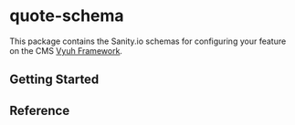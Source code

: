 # quote-schema

This package contains the Sanity.io schemas for configuring your feature on the CMS
[Vyuh Framework](https://vyuh.tech).

## Getting Started

## Reference
